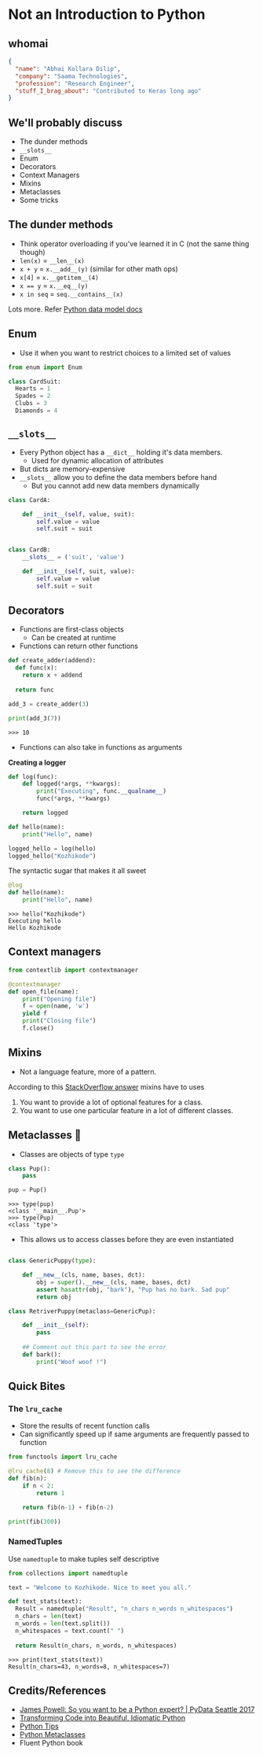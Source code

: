 # Not an Introduction to Python

## whomai

```json
{
  "name": "Abhai Kollara Dilip",
  "company": "Saama Technologies",
  "profession": "Research Engineer",
  "stuff_I_brag_about": "Contributed to Keras long ago"
}
```

## We'll probably discuss

- The dunder methods
- `__slots__`
- Enum
- Decorators
- Context Managers
- Mixins
- Metaclasses
- Some tricks

## The dunder methods
- Think operator overloading if you've learned it in C (not the same thing though)
- `len(x)` = `__len__(x)`
- `x + y` = `x.__add__(y)` (similar for other math ops)
- `x[4]` = `x.__getitem__(4)`
- `x == y` = `x.__eq__(y)`
- `x in seq` = `seq.__contains__(x)`

Lots more. Refer [Python data model docs](https://docs.python.org/3/reference/datamodel.html)

## Enum
- Use it when you want to restrict choices to a limited set of values

```python
from enum import Enum

class CardSuit:
  Hearts = 1
  Spades = 2
  Clubs = 3
  Diamonds = 4
```

## `__slots__`
- Every Python object has a `__dict__` holding it's data members.
  - Used for dynamic allocation of attributes
- But dicts are memory-expensive
- `__slots__` allow you to define the data members before hand
  - But you cannot add new data members dynamically

```python
class CardA:

    def __init__(self, value, suit):
        self.value = value
        self.suit = suit


class CardB:
    __slots__ = ('suit', 'value')

    def __init__(self, suit, value):
        self.value = value
        self.suit = suit
```

## Decorators
- Functions are first-class objects
  - Can be created at runtime
- Functions can return other functions

```python
def create_adder(addend):
  def func(x):
    return x + addend
  
  return func

add_3 = create_adder(3)

print(add_3(7))
```
```
>>> 10
```

- Functions can also take in functions as arguments

**Creating a logger**
```python
def log(func):
    def logged(*args, **kwargs):
        print("Executing", func.__qualname__)
        func(*args, **kwargs)

    return logged
```
```python
def hello(name):
    print("Hello", name)

logged_hello = log(hello)
logged_hello("Kozhikode")
```

The syntactic sugar that makes it all sweet
```python
@log
def hello(name):
    print("Hello", name)
```
```
>>> hello("Kozhikode")
Executing hello
Hello Kozhikode
```

## Context managers

```python
from contextlib import contextmanager

@contextmanager
def open_file(name):
    print("Opening file")
    f = open(name, 'w')
    yield f
    print("Closing file")
    f.close()
```

## Mixins
- Not a language feature, more of a pattern.

According to this [StackOverflow answer](https://stackoverflow.com/a/547714) mixins have to uses

1. You want to provide a lot of optional features for a class.
2. You want to use one particular feature in a lot of different classes.

## Metaclasses 🚨
- Classes are objects of type `type`

```python
class Pup():
    pass

pup = Pup()
```
```
>>> type(pup)
<class '__main__.Pup'>
>>> type(Pup)
<class 'type'>
```

- This allows us to access classes before they are even instantiated

```python

class GenericPuppy(type):

    def __new__(cls, name, bases, dct):
        obj = super().__new__(cls, name, bases, dct)
        assert hasattr(obj, "bark"), "Pup has no bark. Sad pup"
        return obj

class RetriverPuppy(metaclass=GenericPup):

    def __init__(self):
        pass
    
    ## Comment out this part to see the error
    def bark():
        print("Woof woof !")
```


## Quick Bites

### The `lru_cache`
- Store the results of recent function calls
- Can significantly speed up if same arguments are frequently passed to function

```python
from functools import lru_cache

@lru_cache(8) # Remove this to see the difference
def fib(n):
    if n < 2:
        return 1

    return fib(n-1) + fib(n-2)

print(fib(300))
```

### NamedTuples
Use `namedtuple` to make tuples self descriptive

```python
from collections import namedtuple

text = "Welcome to Kozhikode. Nice to meet you all."

def text_stats(text):
  Result = namedtuple("Result", "n_chars n_words n_whitespaces")
  n_chars = len(text)
  n_words = len(text.split())
  n_whitespaces = text.count(" ")
  
  return Result(n_chars, n_words, n_whitespaces)
```
```
>>> print(text_stats(text))
Result(n_chars=43, n_words=8, n_whitespaces=7)
```


## Credits/References
- [James Powell: So you want to be a Python expert? | PyData Seattle 2017](https://www.youtube.com/watch?v=sUmoMSU9_GQ)
- [Transforming Code into Beautiful, Idiomatic Python](https://www.youtube.com/watch?v=OSGv2VnC0go)
- [Python Tips](https://book.pythontips.com/)
- [Python Metaclasses](https://realpython.com/python-metaclasses/)
- Fluent Python book
